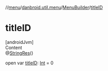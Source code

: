 //[menu](../../../index.md)/[danbroid.util.menu](../index.md)/[MenuBuilder](index.md)/[titleID](title-i-d.md)



# titleID  
[androidJvm]  
Content  
@[StringRes](https://developer.android.com/reference/kotlin/androidx/annotation/StringRes.html)()  
  
open var [titleID](title-i-d.md): [Int](https://kotlinlang.org/api/latest/jvm/stdlib/kotlin/-int/index.html) = 0  




